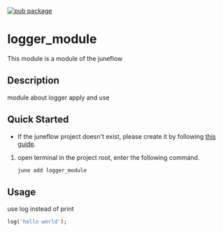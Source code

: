 [![pub package](https://img.shields.io/pub/v/logger_module.svg)](https://pub.dartlang.org/packages/logger_module)

# logger_module
This module is a module of the juneflow

## Description
module about logger apply and use

## Quick Started
- If the juneflow project doesn't exist, please create it by following [this guide](https://doc.juneflow.org/get-started).
1. open terminal in the project root, enter the following command.
    ```bash
    june add logger_module
    ```

## Usage
use log instead of print
```dart
log('hello world');
```